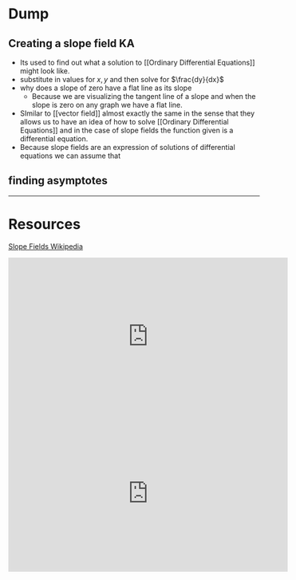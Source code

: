 
# Dump

## Creating a slope field **KA**
- Its used to find out what a solution to [[Ordinary Differential Equations]] might look like.
- substitute in values for $x,y$ and then solve for $\frac{dy}{dx}$
- why does a slope of zero have a flat line as its slope
	- Because we are visualizing the tangent line of a slope and when the slope is zero on any graph we have a flat line.
- SImilar to [[vector field]] almost exactly the same in the sense that they allows us to have an idea of how to solve [[Ordinary Differential Equations]] and in the case of slope fields the function given is a differential equation.
- Because slope fields are an expression of solutions of differential equations we can assume that 
## finding asymptotes



---

# Resources 
[Slope Fields Wikipedia](https://en.wikipedia.org/wiki/Slope_field#:~:text=A%20slope%20field%20shows%20the,solution%20to%20the%20differential%20equation.)
<iframe width="560" height="315" src="https://www.youtube.com/embed/Wr9VOum9Co0?si=GF3Km5AFi9BOrGt4" title="YouTube video player" frameborder="0" allow="accelerometer; autoplay; clipboard-write; encrypted-media; gyroscope; picture-in-picture; web-share" allowfullscreen></iframe>
<iframe width="560" height="315" src="https://www.youtube.com/embed/8Amgakx5aII?si=qscfi0t8KdnyOJYC" title="YouTube video player" frameborder="0" allow="accelerometer; autoplay; clipboard-write; encrypted-media; gyroscope; picture-in-picture; web-share" allowfullscreen></iframe>